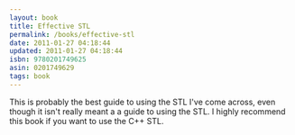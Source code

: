 ```yaml
---
layout: book
title: Effective STL
permalink: /books/effective-stl
date: 2011-01-27 04:18:44
updated: 2011-01-27 04:18:44
isbn: 9780201749625
asin: 0201749629
tags: book
---
```

This is probably the best guide to using the STL I've come across, even though
it isn't really meant a a guide to using the STL. I highly recommend this book
if you want to use the C++ STL.
